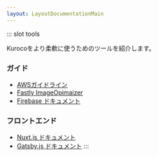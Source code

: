 ```yaml
---
layout: LayoutDocumentationMain
---
```

<tools-Bar/>
::: slot tools

Kurocoをより柔軟に使うためのツールを紹介します。
### ガイド
- [AWSガイドライン](/content/documentation)
- [Fastly ImageOpimaizer](https://developer.fastly.com/reference/io/#query-parameters)
- [Firebase ドキュメント](https://firebase.google.com/docs?hl=ja)

### フロントエンド
- [Nuxt.js ドキュメント](https://ja.nuxtjs.org/)
- [Gatsby.js ドキュメント](https://www.gatsbyjs.com/docs/)
:::